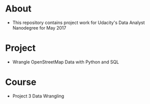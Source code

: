 # About
* This repository contains project work for Udacity's Data Analyst Nanodegree for May 2017
# Project
* Wrangle OpenStreetMap Data with Python and SQL
# Course
* Project 3 Data Wrangling
